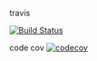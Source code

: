 travis

[![Build Status](https://travis-ci.org/xabuk44/ozon_html.svg?branch=master)](https://travis-ci.org/xabuk44/ozon_html)

code cov
[![codecov](https://codecov.io/gh/xabuk44/ozon_html/branch/master/graph/badge.svg)](https://codecov.io/gh/xabuk44/ozon_html)
